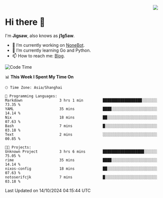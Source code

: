 <a href="#">
  <img align="right" src="https://github-readme-stats.vercel.app/api?username=j1g5awi&count_private=true&show_icons=true&title_color=80070B&text_color=B3B3B3&bg_color=212121&icon_color=80070B" />
</a>

# Hi there 👋

I'm **Jigsaw**, also knows as **j1g5aw**.

- 🔭 I’m currently working on [NoneBot](https://github.com/nonebot).
- 🌱 I’m currently learning Go and Python.
- 📫 How to reach me: [Blog](https://blog.maddestroyer.xyz/).

<!--START_SECTION:waka-->
![Code Time](http://img.shields.io/badge/Code%20Time-1%2C769%20hrs%2041%20mins-blue)

📊 **This Week I Spent My Time On** 

```text
🕑︎ Time Zone: Asia/Shanghai

💬 Programming Languages: 
Markdown                 3 hrs 1 min         ██████████████████░░░░░░░   73.35 % 
YAML                     35 mins             ████░░░░░░░░░░░░░░░░░░░░░   14.14 % 
Nix                      18 mins             ██░░░░░░░░░░░░░░░░░░░░░░░   07.63 % 
Bash                     7 mins              █░░░░░░░░░░░░░░░░░░░░░░░░   03.18 % 
Text                     2 mins              ░░░░░░░░░░░░░░░░░░░░░░░░░   00.85 % 

🐱‍💻 Projects: 
Unknown Project          3 hrs 6 mins        ███████████████████░░░░░░   75.05 % 
rime                     35 mins             ████░░░░░░░░░░░░░░░░░░░░░   14.14 % 
nixos-config             18 mins             ██░░░░░░░░░░░░░░░░░░░░░░░   07.63 % 
notoserifcjk             7 mins              █░░░░░░░░░░░░░░░░░░░░░░░░   03.18 % 
```


 Last Updated on 14/10/2024 04:15:44 UTC
<!--END_SECTION:waka-->
